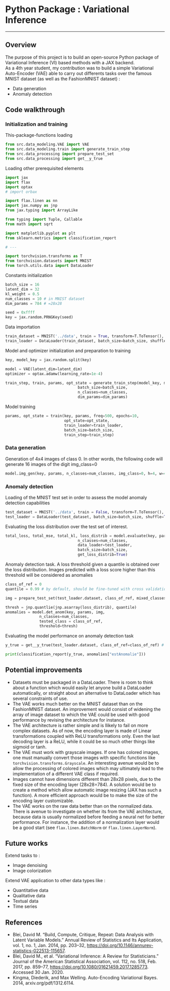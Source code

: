 # Python Package : Variational Inference
---
## Overview
The purpose of this project is to build an open-source Python package of Variational Inference (VI) based methods with a JAX backend.  
As a 4th year student, my contribution was to build a simple Variational Auto-Encoder (VAE) able to carry out differents tasks over the famous MNIST dataset (as well as the FashionMNIST dataset) :
- Data generation
- Anomaly detection

## Code walkthrough
### Initialization and training
This-package-functions loading
```python
from src.data_modeling.VAE import VAE
from src.data_modeling.train import generate_train_step
from src.data_processing import prepare_test_set
from src.data_processing import get__y_true
```

Loading other prerequisited elements
```python
import jax
import flax
import optax
# import orbax

import flax.linen as nn
import jax.numpy as jnp
from jax.typing import ArrayLike

from typing import Tuple, Callable
from math import sqrt

import matplotlib.pyplot as plt
from sklearn.metrics import classification_report

# ---

import torchvision.transforms as T
from torchvision.datasets import MNIST
from torch.utils.data import DataLoader
```

Constants initialization
```python
batch_size = 16
latent_dim = 32
kl_weight = 0.5
num_classes = 10 # in MNIST dataset
dim_params = 784 # =28x28

seed = 0xffff
key = jax.random.PRNGKey(seed)
```

Data importation
```python
train_dataset = MNIST('../data', train = True, transform=T.ToTensor(), download=True)
train_loader = DataLoader(train_dataset, batch_size=batch_size, shuffle=True, drop_last=True)
```

Model and optimizer initialization and preparation to training
```python
key, model_key = jax.random.split(key)

model = VAE(latent_dim=latent_dim)
optimizer = optax.adamw(learning_rate=1e-4)

train_step, train, params, opt_state = generate_train_step(model_key, model, optimizer, 
								batch_size=batch_size, 
								n_classes=num_classes, 
								dim_params=dim_params)
```

Model training
```python
params, opt_state = train(key, params, freq=500, epochs=10, 
						  opt_state=opt_state, 
						  train_loader=train_loader, 
						  batch_size=batch_size, 
						  train_step=train_step)
```

### Data generation
Generation of 4x4 images of class 0. In other words, the following code will generate 16 images of the digit img_class=0
```python
model.img_gen(key, params, n_classes=num_classes, img_class=0, h=4, w=4)
```

### Anomaly detection
Loading of the MNIST test set in order to assess the model anomaly detection capabilities
```python
test_dataset = MNIST('../data', train = False, transform=T.ToTensor(), download=True)
test_loader = DataLoader(test_dataset, batch_size=batch_size, shuffle=True, drop_last=True)
```

Evaluating the loss distribution over the test set of interest.
```python
total_loss, total_mse, total_kl, loss_distrib = model.evaluate(key, params,
								n_classes=num_classes,
								data_loader=test_loader,
								batch_size=batch_size,
								get_loss_distrib=True)
```

Anomaly detection task. A loss threshold given a quantile is obtained over the loss distribution. Images predicted with a loss score higher than this threshold will be considered as anomalies
```python
class_of_ref = 0
quantile = 0.99 # by default, should be fine-tuned with cross validation methods

img = prepare_test_set(test_loader.dataset, class_of_ref, mixed_classes=True)

thresh = jnp.quantlie(jnp.asarray(loss_distrib), quantile)
anomalies = model.det_anom(key, params, img, 
			   n_classes=num_classes, 
			   tested_class = class_of_ref,
			   threshold=thresh)
```


Evaluating the model performance on anomaly detection task
```python
y_true = get__y_true(test_loader.dataset, class_of_ref=class_of_ref) # getting the ground truth

print(classification_report(y_true, anomalies["estAnomalie"]))
```
## Potential improvements
- Datasets must be packaged in a DataLoader. There is room to think about a function which would easily let anyone build a DataLoader automatically, or straight about an alternative to DataLoader which has several constraints of use.
- The VAE works much better on the MNIST dataset than on the FashionMNIST dataset. An improvement would consist of widening the array of image dataset to which the VAE could be used with good performance by revising the architecture for instance.
- The VAE architecture is rather simple and is llikely to fail on more complex datasets. As of now, the encoding layer is made of Linear transformations coupled with ReLU transformations only. Even the last decoding layer is a ReLU, while it could be so much other things like sigmoid or tanh.
- The VAE must work with grayscale images. If one has colored images, one must manually convert those images with specific functions like `torchvision.transforms.Grayscale`. An interesting avenue would be to allow the processing of colored images which may ultimately lead to the implementation of a different VAE class if required.
- Images cannot have dimensions different than 28x28 pixels, due to the fixed size of the encoding layer (28x28=784). A solution would be to create a method which allow automatic image resizing (JAX has such a function). A more efficient approach would be to make the size of the encoding layer customizable.
- The VAE works on the raw data better than on the normalized data. There is avenue to investigate on whether its from the VAE architecture, because data is usually normalized before feeding a neural net for better performance. For instance, the addition of a normalization layer would be a good start (see `flax.linen.BatchNorm` or `flax.linen.LayerNorm`).
## Future works
Extend tasks to :
- Image denoising
- Image colorization


Extend VAE application to other data types like :
- Quantitative data
- Qualitative data
- Textual data
- Time series
## References
- Blei, David M. “Build, Compute, Critique, Repeat: Data Analysis with Latent Variable Models.” Annual Review of Statistics and Its Application, vol. 1, no. 1, Jan. 2014, pp. 203–32, https://doi.org/10.1146/annurev-statistics-022513-115657. ‌
- Blei, David M., et al. “Variational Inference: A Review for Statisticians.” Journal of the American Statistical Association, vol. 112, no. 518, Feb. 2017, pp. 859–77, https://doi.org/10.1080/01621459.2017.1285773. Accessed 30 Jan. 2020. ‌
- Kingma, Diederik, and Max Welling. Auto-Encoding Variational Bayes. 2014, arxiv.org/pdf/1312.6114. ‌
